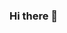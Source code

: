 ### Hi there 👋

<!--
**raoularavel/raoularavel** is a ✨ _special_ ✨ repository because its `README.md` (this file) appears on your GitHub profile.

Here are some ideas to get you started:

- 🔭 I’m currently working on Opensource Project
- 🌱 I’m currently learning AWS  and Google 
- 👯 I’m looking to collaborate on ...
- 🤔 I’m looking for help with ...
- 💬 Ask me about ...
- 📫 How to reach me: rkuate1050@gmail.com
- 😄 Pronouns: ...
- ⚡ Fun fact: ...
-->
